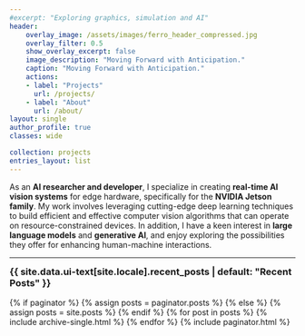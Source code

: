 ```yaml
---
#excerpt: "Exploring graphics, simulation and AI"
header:
    overlay_image: /assets/images/ferro_header_compressed.jpg
    overlay_filter: 0.5
    show_overlay_excerpt: false
    image_description: "Moving Forward with Anticipation."
    caption: "Moving Forward with Anticipation."
    actions:
    - label: "Projects"
      url: /projects/
    - label: "About"
      url: /about/
layout: single
author_profile: true
classes: wide

collection: projects
entries_layout: list
---
```


<div class="quoty-text">

As an <b>AI researcher and developer</b>, I specialize in creating <b>real-time AI vision systems</b> for edge hardware, specifically for the <b>NVIDIA Jetson family</b>. My work involves leveraging cutting-edge deep learning techniques to build efficient and effective computer vision algorithms that can operate on resource-constrained devices. In addition, I have a keen interest in <b>large language models</b> and <b>generative AI</b>, and enjoy exploring the possibilities they offer for enhancing human-machine interactions.

</div>
<hr>
<div>
<h3 style="margin-top: 0em;">{{ site.data.ui-text[site.locale].recent_posts | default: "Recent Posts" }}</h3>
{% if paginator %}
  {% assign posts = paginator.posts %}
{% else %}
  {% assign posts = site.posts %}
{% endif %}
{% for post in posts %}
  {% include archive-single.html %}
{% endfor %}
{% include paginator.html %}
</div>
